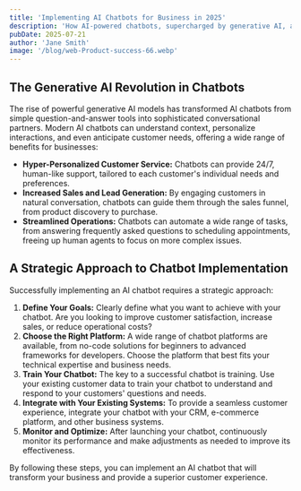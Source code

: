 ```yaml
---
title: 'Implementing AI Chatbots for Business in 2025'
description: 'How AI-powered chatbots, supercharged by generative AI, are transforming customer service and business operations.'
pubDate: 2025-07-21
author: 'Jane Smith'
image: '/blog/web-Product-success-66.webp'
---
```


## The Generative AI Revolution in Chatbots

The rise of powerful generative AI models has transformed AI chatbots from simple question-and-answer tools into sophisticated conversational partners. Modern AI chatbots can understand context, personalize interactions, and even anticipate customer needs, offering a wide range of benefits for businesses:

- **Hyper-Personalized Customer Service:** Chatbots can provide 24/7, human-like support, tailored to each customer's individual needs and preferences.
- **Increased Sales and Lead Generation:** By engaging customers in natural conversation, chatbots can guide them through the sales funnel, from product discovery to purchase.
- **Streamlined Operations:** Chatbots can automate a wide range of tasks, from answering frequently asked questions to scheduling appointments, freeing up human agents to focus on more complex issues.

## A Strategic Approach to Chatbot Implementation

Successfully implementing an AI chatbot requires a strategic approach:

1.  **Define Your Goals:** Clearly define what you want to achieve with your chatbot. Are you looking to improve customer satisfaction, increase sales, or reduce operational costs?
2.  **Choose the Right Platform:** A wide range of chatbot platforms are available, from no-code solutions for beginners to advanced frameworks for developers. Choose the platform that best fits your technical expertise and business needs.
3.  **Train Your Chatbot:** The key to a successful chatbot is training. Use your existing customer data to train your chatbot to understand and respond to your customers' questions and needs.
4.  **Integrate with Your Existing Systems:** To provide a seamless customer experience, integrate your chatbot with your CRM, e-commerce platform, and other business systems.
5.  **Monitor and Optimize:** After launching your chatbot, continuously monitor its performance and make adjustments as needed to improve its effectiveness.

By following these steps, you can implement an AI chatbot that will transform your business and provide a superior customer experience.

